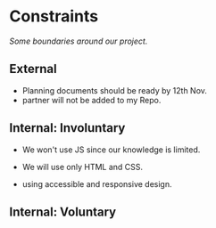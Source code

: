 # Constraints

_Some boundaries around our project._

## External

<!--  constraints coming from the outside that your team has no control over. these may include:  - project deadlines  - UI design or color schemes  - technologies (sometimes a client will tell you what to use)-->

- Planning documents should be ready by 12th Nov.
- partner will not be added to my Repo.

## Internal: Involuntary

<!--  constraints that come from within your team, and you have no control over. they may include:  - each of your individual skill levels  - amount of time available to work on the project-->

- We won't use JS since our knowledge is limited.

- We will use only HTML and CSS.

- using accessible and responsive design.

## Internal: Voluntary

<!--  constraints that your team decided on to help scope the project. they may include:  - coding style & conventions  - agree on a code review checklist for the project repository  - the number of hours you want to spend working  - only using the colors black and white-->

